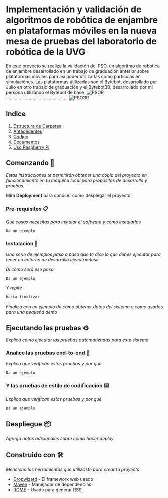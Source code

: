 # Implementación y validación de algoritmos de robótica de enjambre en plataformas móviles en la nueva mesa de pruebas del laboratorio de robótica de la UVG

En este proyecto se realiza la validación del PSO, un algoritmo de robotica de enjambre desarrollado en un trabajo de graduación anterior sobre plataformas moviles para así poder utilizarlas como partículas en simulaciónes. Las plataformas utilizadas son el Bytebot, desarrollado por Julio en otro trabajo de graduación y el Bytebot3B, desarrollado por mi persona utilizando el Bytebot de base. 
![PSOR](https://user-images.githubusercontent.com/60798417/204688649-a7c98da6-d603-485c-af74-1194e62bd5ff.gif) .................................................       ![PSO3R](https://user-images.githubusercontent.com/60798417/204688883-15da2f24-3364-4508-ad3d-62321fc8ace6.gif)

## Indice
1. [Estructura de Carpetas](#Estructura-de-Carpetas)
2. [Antecedentes](#Antecedentes)
3. [Codigo](#Código)
4. [Documentos](#Documentos)
5. [Uso Raspberry Pi](#Raspberry-Pi)

## Comenzando 🚀

_Estas instrucciones te permitirán obtener una copia del proyecto en funcionamiento en tu máquina local para propósitos de desarrollo y pruebas._

Mira **Deployment** para conocer como desplegar el proyecto.


### Pre-requisitos 📋

_Que cosas necesitas para instalar el software y como instalarlas_

```
Da un ejemplo
```

### Instalación 🔧

_Una serie de ejemplos paso a paso que te dice lo que debes ejecutar para tener un entorno de desarrollo ejecutandose_

_Dí cómo será ese paso_

```
Da un ejemplo
```

_Y repite_

```
hasta finalizar
```

_Finaliza con un ejemplo de cómo obtener datos del sistema o como usarlos para una pequeña demo_

## Ejecutando las pruebas ⚙️

_Explica como ejecutar las pruebas automatizadas para este sistema_

### Analice las pruebas end-to-end 🔩

_Explica que verifican estas pruebas y por qué_

```
Da un ejemplo
```

### Y las pruebas de estilo de codificación ⌨️

_Explica que verifican estas pruebas y por qué_

```
Da un ejemplo
```

## Despliegue 📦

_Agrega notas adicionales sobre como hacer deploy_

## Construido con 🛠️

_Menciona las herramientas que utilizaste para crear tu proyecto_

* [Dropwizard](http://www.dropwizard.io/1.0.2/docs/) - El framework web usado
* [Maven](https://maven.apache.org/) - Manejador de dependencias
* [ROME](https://rometools.github.io/rome/) - Usado para generar RSS

